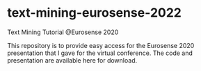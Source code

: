 # text-mining-eurosense-2022
Text Mining Tutorial @Eurosense 2020

This repository is to provide easy access for the Eurosense 2020 presentation that I gave for the virtual conference.  The code and presentation are available here for download.
